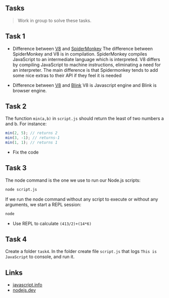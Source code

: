 ## Tasks

> Work in group to solve these tasks.

## Task 1

- Difference between [V8](<https://en.wikipedia.org/wiki/V8_(JavaScript_engine)>) and [SpiderMonkey](https://en.wikipedia.org/wiki/SpiderMonkey)
The difference between SpiderMonkey and V8 is in compilation. SpiderMonkey compiles JavaScript to an intermediate language which is interpreted. V8 differs by compiling JavaScript to machine instructions, eliminating a need for an interpreter. The main difference is that Spidermonkey tends to add some nice extras to their API if they feel it is needed


- Difference between [V8](<https://en.wikipedia.org/wiki/V8_(JavaScript_engine)>) and [Blink](<https://en.wikipedia.org/wiki/Blink_(browser_engine)>)
V8 is Javascript engine and Blink is browser engine.

## Task 2

The function `min(a,b)` in `script.js` should return the least of two numbers a and b. For instance:

```js
min(2, 5); // returns 2
min(3, -1); // returns-1
min(1, 1); // returns 1
```

- Fix the code

## Task 3

The node command is the one we use to run our Node.js scripts:

```bash
node script.js
```

If we run the node command without any script to execute or without any arguments, we start a REPL session:

```bash
node
```

- Use REPL to calculate `(413/2)+(14*6)`

## Task 4

Create a folder `task4`. In the folder create file `script.js` that logs `This is JavaScript` to console, and run it.

## Links

- [javascript.info](https://javascript.info/function-basics#tasks)
- [nodejs.dev](https://nodejs.dev/en/learn/how-to-use-the-nodejs-repl/)
